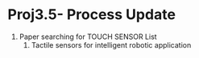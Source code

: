 # Proj3.5- Process Update
1. Paper searching for TOUCH SENSOR
  List
    1.	Tactile sensors for intelligent robotic application
    
